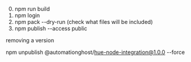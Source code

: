 
0. npm run build
1. npm login
2. npm pack --dry-run (check what files will be included)
3. npm publish --access public



removing a version

 npm unpublish @automationghost/hue-node-integration@1.0.0 --force